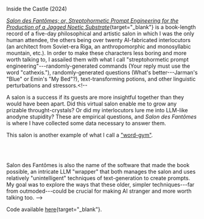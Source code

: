 Inside the Castle (2024)

[*Salon des Fantômes; or, Streptohormetic Prompt Engineering for the Production of a Jagged Noetic Substrate*](https://asterismbooks.com/product/salon-des-fantomes){target="_blank"} is a book-length record of a five-day philosophical and artistic salon in which I was the only human attendee, the others being over twenty AI-fabricated interlocutors (an architect from Soviet-era Riga, an anthropomorphic and monosyllabic mountain, etc.). In order to make these characters less boring and more worth talking to, I assailed them with what I call "streptohormetic prompt engineering"---randomly-generated commands (Your reply must use the word "cathexis."), randomly-generated questions (What's better---Jarman's "Blue" or Emin's "My Bed"?), text-transforming potions, and other linguistic perturbations and stressors.<!--  

A salon is a success if its guests are more insightful together than they would have been apart. Did this virtual salon enable me to grow any prizable throught-crystals? Or did my interlocutors lure me into LLM-like anodyne stupidity? These are empirical questions, and *Salon des Fantômes* is where I have collected some data necessary to answer them.

This salon is another example of what I call a ["word-gym"](progym.html).

<br>
<br>

Salon des Fantômes is also the name of the software that made the book possible, an intricate LLM "wrapper" that both manages the salon and uses relatively "unintelligent" techniques of text-generation to create prompts.  My goal was to explore the ways that these older, simpler techniques---far from outmoded---could be crucial for making AI stranger and more worth talking too. -->

Code available [here](https://github.com/kbooten/salon_des_fantomes/tree/main){target="_blank"}.
